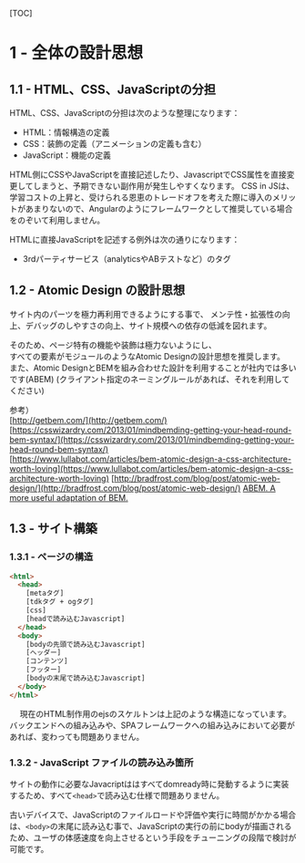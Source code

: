 [TOC]

# 1 - 全体の設計思想

## 1.1 - HTML、CSS、JavaScriptの分担

HTML、CSS、JavaScriptの分担は次のような整理になります：

* HTML：情報構造の定義
* CSS：装飾の定義（アニメーションの定義も含む）
* JavaScript：機能の定義

HTML側にCSSやJavaScriptを直接記述したり、JavascriptでCSS属性を直接変更してしまうと、予期できない副作用が発生しやすくなります。
CSS in JSは、学習コストの上昇と、受けられる恩恵のトレードオフを考えた際に導入のメリットがあまりないので、Angularのようにフレームワークとして推奨している場合をのぞいて利用しません。

HTMLに直接JavaScriptを記述する例外は次の通りになります：

* 3rdパーティサービス（analyticsやABテストなど）のタグ

## 1.2 - Atomic Design の設計思想

サイト内のパーツを極力再利用できるようにする事で、
メンテ性・拡張性の向上、デバッグのしやすさの向上、サイト規模への依存の低減を図れます。

そのため、ページ特有の機能や装飾は極力ないようにし、  
すべての要素がモジュールのようなAtomic Designの設計思想を推奨します。  
また、Atomic DesignとBEMを組み合わせた設計を利用することが社内では多いです(ABEM)
(クライアント指定のネーミングルールがあれば、それを利用してください)

参考）  
[http://getbem.com/](http://getbem.com/)  
[https://csswizardry.com/2013/01/mindbemding-getting-your-head-round-bem-syntax/](https://csswizardry.com/2013/01/mindbemding-getting-your-head-round-bem-syntax/)  
[https://www.lullabot.com/articles/bem-atomic-design-a-css-architecture-worth-loving](https://www.lullabot.com/articles/bem-atomic-design-a-css-architecture-worth-loving)
[http://bradfrost.com/blog/post/atomic-web-design/](http://bradfrost.com/blog/post/atomic-web-design/)
[ABEM. A more useful adaptation of BEM.](https://css-tricks.com/abem-useful-adaptation-bem/)


## 1.3 - サイト構築

### 1.3.1 - ページの構造

```html
<html>
  <head>
    [metaタグ]
    [tdkタグ + ogタグ]
    [css]
    [headで読み込むJavascript]
  </head>
  <body>
    [bodyの先頭で読み込むJavascript]
    [ヘッダー]
    [コンテンツ]
    [フッター]
    [bodyの末尾で読み込むJavascript]
  </body>
</html>
```
　
現在のHTML制作用のejsのスケルトンは上記のような構造になっています。バックエンドへの組み込みや、SPAフレームワークへの組み込みにおいて必要があれば、変わっても問題ありません。

### 1.3.2 - JavaScript ファイルの読み込み箇所

サイトの動作に必要なJavacriptははすべてdomready時に発動するように実装するため、すべて`<head>`で読み込む仕様で問題ありません。

古いデバイスで、JavaScriptのファイルロードや評価や実行に時間がかかる場合は、`<body>`の末尾に読み込む事で、JavaScriptの実行の前にbodyが描画されるため、ユーザの体感速度を向上させるという手段をチューニングの段階で検討が可能です。